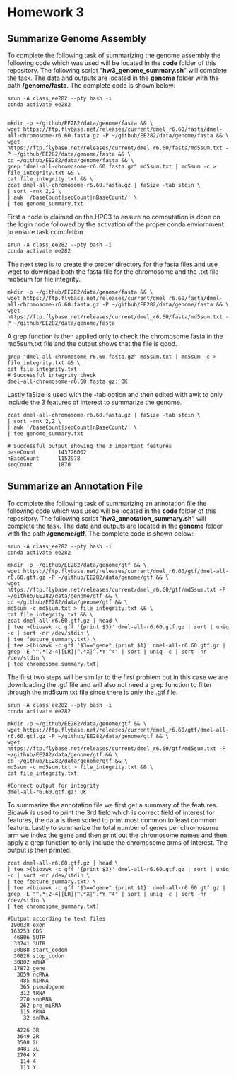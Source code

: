 # Homework 3

## Summarize Genome Assembly

To complete the following task of summarizing the genome assembly the following code which was used will be located in the **code** folder of this repository. The following script "**hw3_genome_summary.sh**" will complete the task. The data and outputs are located in the **genome** folder with the path **/genome/fasta**. The complete code is shown below:

```{bash}
srun -A class_ee282 --pty bash -i
conda activate ee282


mkdir -p ~/github/EE282/data/genome/fasta && \
wget https://ftp.flybase.net/releases/current/dmel_r6.60/fasta/dmel-all-chromosome-r6.60.fasta.gz -P ~/github/EE282/data/genome/fasta && \
wget https://ftp.flybase.net/releases/current/dmel_r6.60/fasta/md5sum.txt -P ~/github/EE282/data/genome/fasta && \
cd ~/github/EE282/data/genome/fasta && \
grep "dmel-all-chromosome-r6.60.fasta.gz" md5sum.txt | md5sum -c > file_integrity.txt && \
cat file_integrity.txt && \
zcat dmel-all-chromosome-r6.60.fasta.gz | faSize -tab stdin \
| sort -rnk 2,2 \
| awk '/baseCount|seqCount|nBaseCount/' \
| tee genome_summary.txt 

```

First a node is claimed on the HPC3 to ensure no computation is done on the login node followed by the activation of the proper conda enviornment to ensure task completion

```{bash}
srun -A class_ee282 --pty bash -i
conda activate ee282
```

The next step is to create the proper directory for the fasta files and use wget to download both the fasta file for the chromosome and the .txt file md5sum for file integrity.

```{bash}
mkdir -p ~/github/EE282/data/genome/fasta && \
wget https://ftp.flybase.net/releases/current/dmel_r6.60/fasta/dmel-all-chromosome-r6.60.fasta.gz -P ~/github/EE282/data/genome/fasta && \
wget https://ftp.flybase.net/releases/current/dmel_r6.60/fasta/md5sum.txt -P ~/github/EE282/data/genome/fasta 
```

A grep function is then applied only to check the chromosome fasta in the md5sum.txt file and the output shows that the file is good.

```{bash}
grep "dmel-all-chromosome-r6.60.fasta.gz" md5sum.txt | md5sum -c > file_integrity.txt && \
cat file_integrity.txt
# Successful integrity check
dmel-all-chromosome-r6.60.fasta.gz: OK

```

Lastly faSize is used with the -tab option and then edited with awk to only include the 3 features of interest to summarize the genome.

```{bash}
zcat dmel-all-chromosome-r6.60.fasta.gz | faSize -tab stdin \
| sort -rnk 2,2 \
| awk '/baseCount|seqCount|nBaseCount/' \
| tee genome_summary.txt 

# Successful output showing the 3 important features 
baseCount       143726002
nBaseCount      1152978
seqCount        1870

```

## Summarize an Annotation File

To complete the following task of summarizing an annotation file the following code which was used will be located in the **code** folder of this repository. The following script "**hw3_annotation_summary.sh**" will complete the task. The data and outputs are located in the **genome** folder with the path **/genome/gtf**. The complete code is shown below:

```{bash}
srun -A class_ee282 --pty bash -i
conda activate ee282

mkdir -p ~/github/EE282/data/genome/gtf && \
wget https://ftp.flybase.net/releases/current/dmel_r6.60/gtf/dmel-all-r6.60.gtf.gz -P ~/github/EE282/data/genome/gtf && \
wget https://ftp.flybase.net/releases/current/dmel_r6.60/gtf/md5sum.txt -P ~/github/EE282/data/genome/gtf && \
cd ~/github/EE282/data/genome/gtf && \
md5sum -c md5sum.txt > file_integrity.txt && \
cat file_integrity.txt && \
zcat dmel-all-r6.60.gtf.gz | head \
| tee >(bioawk -c gff '{print $3}' dmel-all-r6.60.gtf.gz | sort | uniq -c | sort -nr /dev/stdin \
| tee feature_summary.txt) \
| tee >(bioawk -c gff '$3=="gene" {print $1}' dmel-all-r6.60.gtf.gz | grep -E "^.*[2-4][LR]|^.*X|^.*Y|^4" | sort | uniq -c | sort -nr /dev/stdin \
| tee chromosome_summary.txt)

```

The first two steps will be similar to the first problem but in this case we are downloading the .gtf file and will also not need a grep function to filter through the md5sum.txt file since there is only the .gtf file.

```{bash}
srun -A class_ee282 --pty bash -i
conda activate ee282

mkdir -p ~/github/EE282/data/genome/gtf && \
wget https://ftp.flybase.net/releases/current/dmel_r6.60/gtf/dmel-all-r6.60.gtf.gz -P ~/github/EE282/data/genome/gtf && \
wget https://ftp.flybase.net/releases/current/dmel_r6.60/gtf/md5sum.txt -P ~/github/EE282/data/genome/gtf && \
cd ~/github/EE282/data/genome/gtf && \
md5sum -c md5sum.txt > file_integrity.txt && \
cat file_integrity.txt

#Correct output for integrity 
dmel-all-r6.60.gtf.gz: OK

```

To summarize the annotation file we first get a summary of the features. Bioawk is used to print the 3rd field which is correct field of interest for features, the data is then sorted to print most common to least common feature. Lastly to summarize the total number of genes per chromosome arm we index the gene and then print out the chromosome names and then apply a grep function to only include the chromosome arms of interest. The output is then printed.

```{bash}
zcat dmel-all-r6.60.gtf.gz | head \
| tee >(bioawk -c gff '{print $3}' dmel-all-r6.60.gtf.gz | sort | uniq -c | sort -nr /dev/stdin \
| tee feature_summary.txt) \
| tee >(bioawk -c gff '$3=="gene" {print $1}' dmel-all-r6.60.gtf.gz | grep -E "^.*[2-4][LR]|^.*X|^.*Y|^4" | sort | uniq -c | sort -nr /dev/stdin \
| tee chromosome_summary.txt)

#Output according to text files
 190038 exon
 163253 CDS
  46806 5UTR
  33741 3UTR
  30888 start_codon
  30828 stop_codon
  30802 mRNA
  17872 gene
   3059 ncRNA
    485 miRNA
    365 pseudogene
    312 tRNA
    270 snoRNA
    262 pre_miRNA
    115 rRNA
     32 snRNA
     
   4226 3R
   3649 2R
   3508 2L
   3481 3L
   2704 X
    114 4
    113 Y

```
